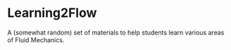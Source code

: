 # Learning2Flow
A (somewhat random) set of materials to help students learn various areas of Fluid Mechanics. 
